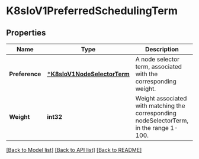 # K8sIoV1PreferredSchedulingTerm

## Properties
Name | Type | Description | Notes
------------ | ------------- | ------------- | -------------
**Preference** | [***K8sIoV1NodeSelectorTerm**](k8s.io.v1.NodeSelectorTerm.md) | A node selector term, associated with the corresponding weight. | [default to null]
**Weight** | **int32** | Weight associated with matching the corresponding nodeSelectorTerm, in the range 1-100. | [default to 0]

[[Back to Model list]](../README.md#documentation-for-models) [[Back to API list]](../README.md#documentation-for-api-endpoints) [[Back to README]](../README.md)


